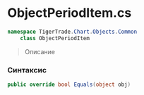 
# ObjectPeriodItem.cs
```csharp
namespace TigerTrade.Chart.Objects.Common  
    class ObjectPeriodItem
```

> Описание

### Синтаксис
```csharp
public override bool Equals(object obj)
```
